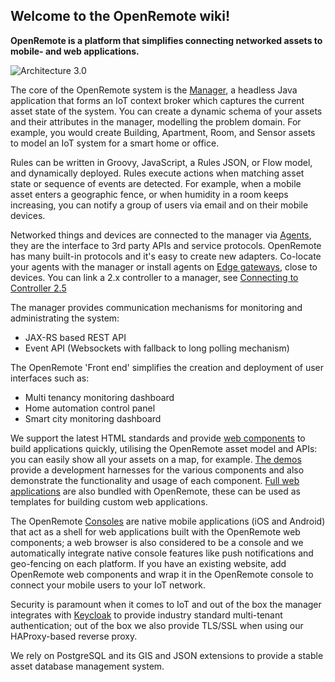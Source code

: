 ## Welcome to the OpenRemote wiki!


**OpenRemote is a platform that simplifies connecting networked assets to mobile- and web applications.**

![Architecture 3.0](https://github.com/openremote/Documentation/blob/master/manuscript/figures/architecture-3.jpg)

The core of the OpenRemote system is the [Manager](https://github.com/openremote/openremote/tree/master/manager), a headless Java application that forms an IoT context broker which captures the current asset state of the system. You can create a dynamic schema of your assets and their attributes in the manager, modelling the problem domain. For example, you would create Building, Apartment, Room, and Sensor assets to model an IoT system for a smart home or office.

Rules can be written in Groovy, JavaScript, a Rules JSON, or Flow model, and dynamically deployed. Rules execute actions when matching asset state or sequence of events are detected. For example, when a mobile asset enters a geographic fence, or when humidity in a room keeps increasing, you can notify a group of users via email and on their mobile devices.

Networked things and devices are connected to the manager via [Agents](https://github.com/openremote/openremote/tree/master/agent), they are the interface to 3rd party APIs and service protocols. OpenRemote has many built-in protocols and it's easy to create new adapters. Co-locate your agents with the manager or install agents on [Edge gateways](https://github.com/openremote/openremote/wiki/Developer-Guide%3A-Edge-gateways), close to devices. You can link a 2.x controller to a manager, see [Connecting to Controller 2.5](https://github.com/openremote/openremote/wiki/User-Guide%3A-Connecting-to-Controller-2.5)

The manager provides communication mechanisms for monitoring and administrating the system:

* JAX-RS based REST API
* Event API (Websockets with fallback to long polling mechanism)

The OpenRemote 'Front end' simplifies the creation and deployment of user interfaces such as:

* Multi tenancy monitoring dashboard
* Home automation control panel
* Smart city monitoring dashboard

We support the latest HTML standards and provide [web components](https://github.com/openremote/openremote/tree/master/ui/component) to build applications quickly, utilising the OpenRemote asset model and APIs: you can easily show all your assets on a map, for example. [The demos](https://github.com/openremote/openremote/tree/master/ui/demo) provide a development harnesses for the various components and also demonstrate the functionality and usage of each component. [Full web applications](https://github.com/openremote/openremote/tree/master/ui/app) are also bundled with OpenRemote, these can be used as templates for building custom web applications.


The OpenRemote [Consoles](https://github.com/openremote/openremote/tree/master/console) are native mobile applications (iOS and Android) that act as a shell for web applications built with the OpenRemote web components; a web browser is also considered to be a console and we automatically integrate native console features like push notifications and geo-fencing on each platform. If you have an existing website, add OpenRemote web components and wrap it in the OpenRemote console to connect your mobile users to your IoT network.

Security is paramount when it comes to IoT and out of the box the manager integrates with [Keycloak](https://www.keycloak.org/) to provide industry standard multi-tenant authentication; out of the box we also provide TLS/SSL when using our HAProxy-based reverse proxy.

We rely on PostgreSQL and its GIS and JSON extensions to provide a stable asset database management system.



